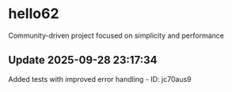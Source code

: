 # hello62
Community-driven project focused on simplicity and performance

## Update 2025-09-28 23:17:34
Added tests with improved error handling - ID: jc70aus9

